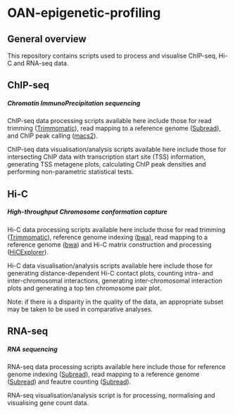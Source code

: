 # OAN-epigenetic-profiling

## General overview

This repository contains scripts used to process and visualise ChIP-seq, Hi-C and RNA-seq data.

## ChIP-seq
##### Chromatin ImmunoPrecipitation sequencing

ChIP-seq data processing scripts available here include those for read trimming ([Trimmomatic](https://github.com/usadellab/Trimmomatic)), read mapping to a reference genome ([Subread](https://github.com/ShiLab-Bioinformatics/subread)), and ChIP peak calling ([macs2](https://github.com/macs3-project/MACS)). 

ChIP-seq data visualisation/analysis scripts available here include those for intersecting ChIP data with transcription start site (TSS) information, generating TSS metagene plots, calculating ChIP peak densities and performing non-parametric statistical tests.

## Hi-C
##### High-throughput Chromosome conformation capture 

Hi-C data processing scripts available here include those for read trimming ([Trimmomatic](https://github.com/usadellab/Trimmomatic)), reference genome indexing ([bwa](https://github.com/lh3/bwa)), read mapping to a reference genome ([bwa](https://github.com/lh3/bwa)) and Hi-C matrix construction and processing ([HiCExplorer](https://github.com/deeptools/HiCExplorer)).

Hi-C data visualisation/analysis scripts available here include those for generating distance-dependent Hi-C contact plots, counting intra- and inter-chromosomal interactions, generating inter-chromosomal interaction plots and generating a top ten chromosome pair plot.

Note: if there is a disparity in the quality of the data, an appropriate subset may be taken to be used in comparative analyses.

## RNA-seq
##### RNA sequencing

RNA-seq data processing scripts available here include those for reference genome indexing ([Subread](https://github.com/ShiLab-Bioinformatics/subread)), read mapping to a reference genome ([Subread](https://github.com/ShiLab-Bioinformatics/subread)) and feautre counting ([Subread](https://github.com/ShiLab-Bioinformatics/subread)).

RNA-seq visualisation/analysis script is for processing, normalising and visualising gene count data.
